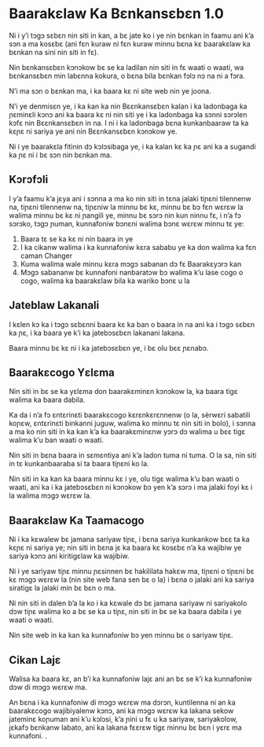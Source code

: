 # Baarakɛlaw Ka Bɛnkansɛbɛn 1.0

Ni i y’i tɔgɔ sɛbɛn nin siti in kan, a bɛ jate ko i ye nin bɛnkan in faamu ani k’a sɔn a ma kosɛbɛ (ani fɛn kuraw ni fɛn kuraw minnu bɛna kɛ baarakɛlaw ka bɛnkan na sini nin siti in fɛ).

Nin bɛnkansɛbɛn kɔnɔkow bɛ se ka ladilan nin siti in fɛ waati o waati, wa bɛnkansɛbɛn min labɛnna kokura, o bɛna bila bɛnkan fɔlɔ nɔ na ni a fɔra.

N’i ​​ma sɔn o bɛnkan ma, i ka baara kɛ ni site web nin ye joona.

N’i ​​ye denmisɛn ye, i ka kan ka nin Bɛɛnkansɛbɛn kalan i ka ladonbaga ka ɲɛminɛli kɔnɔ ani ka baara kɛ ni nin siti ye i ka ladonbaga ka sɔnni sɔrɔlen kɔfɛ nin Bɛɛnkansɛbɛn in na. I ni i ka ladonbaga bɛna kunkanbaaraw ta ka kɛɲɛ ni sariya ye ani nin Bɛɛnkansɛbɛn kɔnɔkow ye.

Ni i ye baarakɛla fitinin dɔ kɔlɔsibaga ye, i ka kalan kɛ ka ɲɛ ani ka a sugandi ka ɲɛ ni i bɛ sɔn nin bɛnkan ma.

## Kɔrɔfɔli

I y’a faamu k’a jɛya ani i sɔnna a ma ko nin siti in tɛna jalaki tiɲɛni tilennenw na, tiɲɛni tilennenw na, tiɲɛniw la minnu bɛ kɛ, minnu bɛ bɔ fɛn wɛrɛw la walima minnu bɛ kɛ ni ɲangili ye, minnu bɛ sɔrɔ nin kun ninnu fɛ, i n’a fɔ sɔrɔko, tɔgɔ ɲuman, kunnafoniw bɔnɛni walima bɔnɛ wɛrɛw minnu tɛ ye:

1. Baara tɛ se ka kɛ ni nin baara in ye
1. I ka cikanw walima i ka kunnafoniw kɛra sababu ye ka don walima ka fɛn caman Changer
1. Kuma walima wale minnu kɛra mɔgɔ sabanan dɔ fɛ Baarakɛyɔrɔ kan
1. Mɔgɔ sabananw bɛ kunnafoni nanbaratɔw bɔ walima k’u lase cogo o cogo, walima ka baarakɛlaw bila ka wariko bɔnɛ u la

## Jateblaw Lakanali

I kɛlen kɔ ka i tɔgɔ sɛbɛnni baara kɛ ka ban o baara in na ani ka i tɔgɔ sɛbɛn ka ɲɛ, i ka baara ye k’i ka jatebɔsɛbɛn lakanani lakana.

Baara minnu bɛ kɛ ni i ka jatebɔsɛbɛn ye, i bɛ olu bɛɛ ɲɛnabɔ.

## Baarakɛcogo Yɛlɛma

Nin siti in bɛ se ka yɛlɛma don baarakɛminɛn kɔnɔkow la, ka baara tigɛ walima ka baara dabila.

Ka da i n’a fɔ ɛntɛrinɛti baarakɛcogo kɛrɛnkɛrɛnnenw (o la, sèrwɛri sabatili koɲɛw, ɛntɛrinɛti binkanni juguw, walima ko minnu tɛ nin siti in bolo), i sɔnna a ma ko nin siti in ka kan k’a ka baarakɛminɛnw yɔrɔ dɔ walima u bɛɛ tigɛ walima k’u ban waati o waati.

Nin siti in bɛna baara in sɛmɛntiya ani k’a ladon tuma ni tuma. O la sa, nin siti in tɛ kunkanbaaraba si ta baara tiɲɛni ko la.

Nin siti in ka kan ka baara minnu kɛ i ye, olu tigɛ walima k’u ban waati o waati, ani ka i ka jatebɔsɛbɛn ni kɔnɔkow bɔ yen k’a sɔrɔ i ma jalaki foyi kɛ i la walima mɔgɔ wɛrɛw la.

## Baarakɛlaw Ka Taamacogo

Ni i ka kɛwalew bɛ jamana sariyaw tiɲɛ, i bɛna sariya kunkankow bɛɛ ta ka kɛɲɛ ni sariya ye; nin siti in bɛna jɛ ka baara kɛ kosɛbɛ n’a ka wajibiw ye sariya kɔnɔ ani kiritigɛlaw ka wajibiw.

Ni i ye sariyaw tiɲɛ minnu ɲɛsinnen bɛ hakililata hakɛw ma, tiɲɛni o tiɲɛni bɛ kɛ mɔgɔ wɛrɛw la (nin site web fana sen bɛ o la) i bɛna o jalaki ani ka sariya siratigɛ la jalaki min bɛ bɛn o ma.

Ni nin siti in dalen b’a la ko i ka kɛwale dɔ bɛ jamana sariyaw ni sariyakolo dɔw tiɲɛ walima ko a bɛ se ka u tiɲɛ, nin siti in bɛ se ka baara dabila i ye waati o waati.

Nin site web in ka kan ka kunnafoniw bɔ yen minnu bɛ o sariyaw tiɲɛ.

## Cikan Lajɛ

Walisa ka baara kɛ, an b’i ka kunnafoniw lajɛ ani an bɛ se k’i ka kunnafoniw dɔw di mɔgɔ wɛrɛw ma.

An bɛna i ka kunnafoniw di mɔgɔ wɛrɛw ma dɔrɔn, kuntilenna ni an ka baarakɛcogo wajibiyalenw kɔnɔ, ani ka mɔgɔ wɛrɛw ka lakana sekow jateminɛ koɲuman ani k’u kɔlɔsi, k’a ɲini u fɛ u ka sariyaw, sariyakolow, jɛkafɔ bɛnkanw labato, ani ka lakana fɛɛrɛw tigɛ minnu bɛ bɛn i yɛrɛ ma kunnafoni. .
